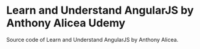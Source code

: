 # Learn and Understand AngularJS by Anthony Alicea Udemy
Source code of Learn and Understand AngularJS by Anthony Alicea.
